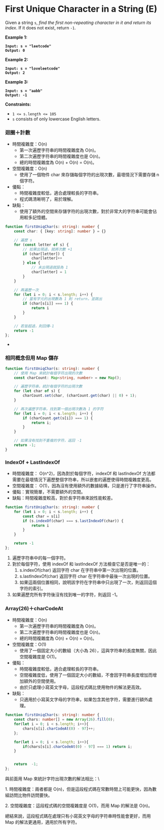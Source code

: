 # First Unique Character in a String (E)

Given a string `s`, _find the first non-repeating character in it and return its index_. If it does not exist, return `-1`.

&#x20;

**Example 1:**

<pre><code><strong>Input: s = "leetcode"
</strong><strong>Output: 0
</strong></code></pre>

**Example 2:**

<pre><code><strong>Input: s = "loveleetcode"
</strong><strong>Output: 2
</strong></code></pre>

**Example 3:**

<pre><code><strong>Input: s = "aabb"
</strong><strong>Output: -1
</strong></code></pre>

&#x20;

**Constraints:**

* `1 <= s.length <= 105`
* `s` consists of only lowercase English letters.

### 迴圈＋計數

* 時間複雜度：O(n)
  * 第一次遍歷字符串的時間複雜度為 O(n)。
  * 第二次遍歷字符串的時間複雜度也是 O(n)。
  * &#x20;總的時間複雜度為 O(n) + O(n) = O(n)。
* 空間複雜度：O(n)
  * 使用了一個物件 char 來存儲每個字符的出現次數，最壞情況下需要存儲 n 個字符。
* 優點：
  * 時間複雜度較低，適合處理較長的字符串。
  * 程式碼清晰明了，易於理解。
* 缺點：
  * 使用了額外的空間來存儲字符的出現次數，對於非常大的字符串可能會佔用較多記憶體。

```typescript
function firstUniqChar(s: string): number {
    const char: { [key: string]: number } = {}

    // 遍歷 s
    for (const letter of s) {
        // 如果出現過，就將次數 +1
        if (char[letter]) {
            char[letter]++
        } else {
            // 未出現過就設為 1
            char[letter] = 1
        }
    }

    // 再遍歷一次
    for (let i = 0; i < s.length; i++) {
        // 當有字元的出現數為 1 則 return，並跳出
        if (char[s[i]] === 1) {
            return i
        }
    }

    // 若皆超過，則回傳-1
    return -1
};
```

*

### 相同概念但用 Map 儲存

```typescript
function firstUniqChar(s: string): number {
    // 使用 Map 來統計每個字符出現的次數
    const charCount: Map<string, number> = new Map();

    // 遍歷字符串，統計每個字符的出現次數
    for (let char of s) {
        charCount.set(char, (charCount.get(char) || 0) + 1);
    }

    // 再次遍歷字符串，找到第一個出現次數為 1 的字符
    for (let i = 0; i < s.length; i++) {
        if (charCount.get(s[i]) === 1) {
            return i;
        }
    }

    // 如果沒有找到不重複的字符，返回 -1
    return -1;
}
```



### IndexOf + LastIndexOf

* 時間複雜度： O(n^2)，因為對於每個字符，indexOf 和 lastIndexOf 方法都需要在最壞情況下遍歷整個字符串，所以嵌套的遍歷使得時間複雜度更高。
* 空間複雜度： O(1)，因為沒有使用額外的數據結構，只是進行了字符串操作。
* 優點：實現簡單，不需要額外的空間。
* 缺點：時間複雜度較高，對於長字符串來說性能較差。

```typescript
function firstUniqChar(s: string): number {
    for (let i = 0; i < s.length; i++) {
        const char = s[i]
        if (s.indexOf(char) === s.lastIndexOf(char)) {
            return i
        }
    }

    return -1
};
```

1. 遍歷字符串中的每一個字符。
2. 對於每個字符，使用 indexOf 和 lastIndexOf 方法檢查它是否是唯一的：
   1. s.indexOf(char) 返回字符 char 在字符串中第一次出現的位置。
   2. s.lastIndexOf(char) 返回字符 char 在字符串中最後一次出現的位置。
   3. 如果這兩個位置相同，說明該字符在字符串中只出現了一次，則返回這個字符的索引。
3. 如果遍歷完所有字符後沒有找到唯一的字符，則返回 -1。



### Array(26)＋charCodeAt

* 時間複雜度：O(n)
  * 第一次遍歷字符串的時間複雜度為 O(n)。
  * 第二次遍歷字符串的時間複雜度也是 O(n)。
  * 總的時間複雜度為 O(n) + O(n) = O(n)。
* 空間複雜度：O(1)
  * 使用了一個固定大小的數組（大小為 26），這與字符串的長度無關，因此空間複雜度是 O(1)。
* 優點：
  * 時間複雜度較低，適合處理較長的字符串。
  * 空間複雜度低，使用了一個固定大小的數組，不會因字符串長度增加而增加額外的空間使用。
  * 由於只處理小寫英文字母，這段程式碼比使用物件的解法更高效。
* 缺點：
  * 只適用於小寫英文字母的字符串，如果包含其他字符，需要進行額外處理。

```typescript
function firstUniqChar(s: string): number {
    const chars: number[] = new Array(26).fill(0);
    for(let i = 0; i < s.length; i++){
        chars[s[i].charCodeAt(0) - 97]++;
    };

    for(let i = 0; i < s.length; i++){
        if(chars[s[i].charCodeAt(0) - 97] === 1) return i;
    }


    return  -1;
};
```



與前面用 Map 來統計字符出現次數的解法相比：\


1\. 時間複雜度：兩者都是 O(n)，但是這段程式碼在常數時間上可能更快，因為數組訪問比物件訪問要快。

2\. 空間複雜度：這段程式碼的空間複雜度是 O(1)，而用 Map 的解法是 O(n)。



總結來說，這段程式碼在處理只有小寫英文字母的字符串時性能會更好，而用 Map 的解法更通用，適用於所有字符。
